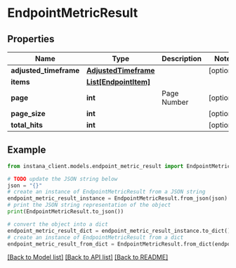 # EndpointMetricResult


## Properties

Name | Type | Description | Notes
------------ | ------------- | ------------- | -------------
**adjusted_timeframe** | [**AdjustedTimeframe**](AdjustedTimeframe.md) |  | [optional] 
**items** | [**List[EndpointItem]**](EndpointItem.md) |  | 
**page** | **int** | Page Number | [optional] 
**page_size** | **int** |  | [optional] 
**total_hits** | **int** |  | [optional] 

## Example

```python
from instana_client.models.endpoint_metric_result import EndpointMetricResult

# TODO update the JSON string below
json = "{}"
# create an instance of EndpointMetricResult from a JSON string
endpoint_metric_result_instance = EndpointMetricResult.from_json(json)
# print the JSON string representation of the object
print(EndpointMetricResult.to_json())

# convert the object into a dict
endpoint_metric_result_dict = endpoint_metric_result_instance.to_dict()
# create an instance of EndpointMetricResult from a dict
endpoint_metric_result_from_dict = EndpointMetricResult.from_dict(endpoint_metric_result_dict)
```
[[Back to Model list]](../README.md#documentation-for-models) [[Back to API list]](../README.md#documentation-for-api-endpoints) [[Back to README]](../README.md)


